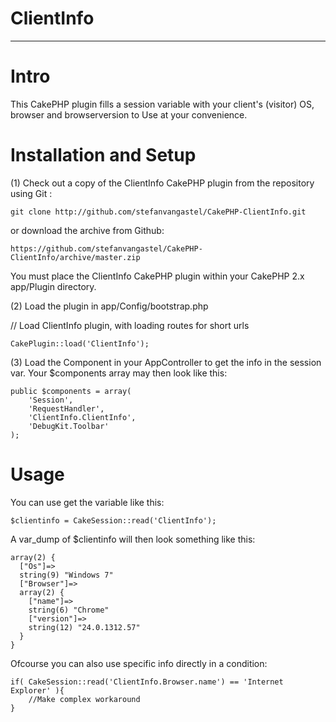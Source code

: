 # ClientInfo
- - -

# Intro

This CakePHP plugin fills a session variable with your client's (visitor) OS, browser and browserversion to Use at your convenience.


# Installation and Setup


(1) Check out a copy of the ClientInfo CakePHP plugin from the repository using Git :

	git clone http://github.com/stefanvangastel/CakePHP-ClientInfo.git

or download the archive from Github: 

	https://github.com/stefanvangastel/CakePHP-ClientInfo/archive/master.zip

You must place the ClientInfo CakePHP plugin within your CakePHP 2.x app/Plugin directory.

(2) Load the plugin in app/Config/bootstrap.php

// Load ClientInfo plugin, with loading routes for short urls
	
	CakePlugin::load('ClientInfo');

(3) Load the Component in your AppController to get the info in the session var. Your $components array may then look like this:

	public $components = array(
		'Session',
		'RequestHandler',
		'ClientInfo.ClientInfo',
		'DebugKit.Toolbar'
	);


# Usage

You can use get the variable like this:

	$clientinfo = CakeSession::read('ClientInfo');

A var_dump of $clientinfo will then look something like this:

	array(2) {
	  ["Os"]=>
	  string(9) "Windows 7"
	  ["Browser"]=>
	  array(2) {
	    ["name"]=>
	    string(6) "Chrome"
	    ["version"]=>
	    string(12) "24.0.1312.57"
	  }
	}

Ofcourse you can also use specific info directly in a condition:

	if( CakeSession::read('ClientInfo.Browser.name') == 'Internet Explorer' ){
		//Make complex workaround
	}